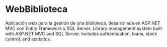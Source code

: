 # WebBiblioteca
Aplicación web para la gestión de una biblioteca, desarrollada en ASP.NET MVC con Entity Framework y SQL Server.  Library management system built with ASP.NET MVC and SQL Server. Includes authentication, loans, stock control, and statistics.
